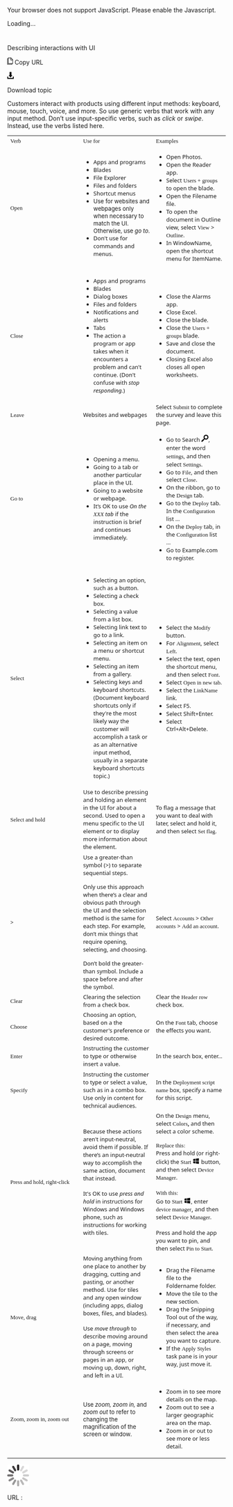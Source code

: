 Your browser does not support JavaScript. Please enable the Javascript.

Loading...

# 

Describing interactions with UI

![Copy URL](describing-interactions-with-ui_files/Copy.png)
Copy URL

![Download](describing-interactions-with-ui_files/Download.png)

Download topic

Customers
interact with products using different input methods: keyboard,
mouse, touch, voice, and more. So use generic verbs that work with any
input method. Don’t use input-specific verbs, such as *click* or *swipe*. Instead, use the verbs listed here.

<table>
<colgroup>
<col style="width: 33%" />
<col style="width: 33%" />
<col style="width: 33%" />
</colgroup>
<tbody>
<tr class="odd">
<td><span style="font-family:Segoe UI Semibold;font-size:small;">Verb</span></td>
<td><span style="font-family:Segoe UI Semibold;font-size:small;">Use for</span></td>
<td><span style="font-family:Segoe UI Semibold;font-size:small;">Examples</span></td>
</tr>
<tr class="even">
<td><span style="font-family:Segoe UI Semibold;font-size:small;">Open</span></td>
<td><ul>
<li><span style="font-family:Segoe UI;font-size:small;">Apps and programs</span></li>
<li><span style="font-family:Segoe UI;font-size:small;">Blades</span></li>
<li><span style="font-family:Segoe UI;font-size:small;">File Explorer</span></li>
<li><span style="font-family:Segoe UI;font-size:small;">Files and folders</span></li>
<li><span style="font-family:Segoe UI;font-size:small;">Shortcut menus</span></li>
<li><span style="font-size:small;">Use for websites and webpages only when necessary to match the UI. Otherwise, use </span><em><span style="font-size:small;">go to</span></em><span style="font-size:small;">.</span><br />
</li>
<li><span style="font-family:Segoe UI;font-size:small;">Don't use for commands and menus.</span></li>
</ul></td>
<td><ul>
<li><span style="font-family:Segoe UI;font-size:small;">Open Photos.</span></li>
<li><span style="font-family:Segoe UI;font-size:small;">Open the Reader app.</span></li>
<li><span style="font-family:Segoe UI;font-size:small;">Select </span><span style="font-family:Segoe UI Semibold;font-size:small;"></span><span style="font-family:&#39;Segoe UI Semibold&#39;;font-size:small;">Users + groups</span><span style="font-family:Segoe UI;font-size:small;"> <span style="font-family:Segoe UI;font-size:small;">to open the blade.</span></span></li>
<li><span style="font-family:Segoe UI;font-size:small;">Open the Filename file. </span></li>
<li><span style="font-family:Segoe UI;font-size:small;"><span style="font-family:Segoe UI;font-size:small;">To open the document in Outline view, select </span></span><span style="font-family:Segoe UI Semibold;font-size:small;">View</span> <span style="font-family:Segoe UI;font-size:small;"><span style="font-family:Segoe UI;font-size:small;">&gt; </span></span><span style="font-family:Segoe UI Semibold;font-size:small;"><span style="font-family:Segoe UI;font-size:small;"></span>Outline<span style="font-family:Segoe UI;font-size:small;"></span></span><span style="font-family:Segoe UI;font-size:small;"><span style="font-family:Segoe UI;font-size:small;">.</span></span></li>
<li><span style="font-family:Segoe UI;font-size:small;">In WindowName, open the shortcut menu for ItemName.</span></li>
</ul></td>
</tr>
<tr class="odd">
<td><span style="font-family:Segoe UI Semibold;font-size:small;">Close</span></td>
<td><ul>
<li><span style="font-family:Segoe UI;font-size:small;">Apps and programs</span></li>
<li><span style="font-family:Segoe UI;font-size:small;">Blades</span></li>
<li><span style="font-family:Segoe UI;font-size:small;">Dialog boxes</span></li>
<li><span style="font-family:Segoe UI;font-size:small;">Files and folders</span></li>
<li><span style="font-family:Segoe UI;font-size:small;">Notifications and alerts</span></li>
<li><span style="font-family:Segoe UI;font-size:small;">Tabs</span></li>
<li><span style="font-family:&#39;Segoe UI&#39;;font-size:small;">The action a program or app takes when it encounters a problem and can't continue. (Don't confuse with </span><em><span style="font-family:&#39;Segoe UI&#39;;font-size:small;">stop responding.</span></em><span style="font-size:small;font-family:&#39;Segoe UI&#39;;">)</span><br />
</li>
</ul></td>
<td><ul>
<li><span style="font-family:Segoe UI;font-size:small;">Close the Alarms app.</span></li>
<li><span style="font-family:Segoe UI;font-size:small;">Close Excel.</span></li>
<li><span style="font-family:Segoe UI;font-size:small;">Close the blade.</span></li>
<li><span style="font-family:Segoe UI;font-size:small;"><span style="font-family:Segoe UI;font-size:small;">Close the </span><span style="font-family:Segoe UI Semibold;font-size:small;">Users + groups</span><span style="font-family:Segoe UI;font-size:small;"> blade.</span></span></li>
<li><span style="font-family:Segoe UI;font-size:small;">Save and close the document.</span></li>
<li><span style="font-family:Segoe UI;font-size:small;">Closing Excel also closes all open worksheets.</span></li>
</ul>
<p></p></td>
</tr>
<tr class="even">
<td><span style="font-family:Segoe UI Semibold;font-size:small;">Leave</span></td>
<td><span style="font-family:Segoe UI;font-size:small;">Websites and webpages</span></td>
<td><span style="font-family:Segoe UI;font-size:small;">Select </span><span style="font-family:Segoe UI Semibold;font-size:small;">Submit </span><span style="font-family:Segoe UI;font-size:small;">to complete the survey and leave this page.</span></td>
</tr>
<tr class="odd">
<td><span style="font-family:Segoe UI Semibold;font-size:small;">Go to</span><br />
</td>
<td><ul>
<li><span style="font-family:Segoe UI;font-size:small;">Opening a menu.</span></li>
<li><span style="font-family:Segoe UI;font-size:small;">Going to a tab or another particular place in the UI.</span></li>
<li><span style="font-family:Segoe UI;font-size:small;">Going to a website or webpage.</span></li>
<li><span style="font-size:small;"><span style="font-family:Segoe UI;font-size:small;">It’s OK to use </span></span><em><span style="font-family:Segoe UI;font-size:small;">On the </span><span style="font-family:Segoe UI Semibold;font-size:small;">XXX</span><span style="font-family:Segoe UI;font-size:small;"> tab </span></em><span style="font-family:Segoe UI;font-size:small;">if the instruction is brief and continues immediately.</span><br />
</li>
</ul></td>
<td><ul>
<li><span style="font-family:Segoe UI;"><span style="font-family:Segoe UI;font-size:small;"><span style="font-size:small;"><span style="font-family:Segoe UI;">Go to Search <img src="describing-interactions-with-ui_files/721771267.png" />, enter the word </span></span></span><span style="font-family:Segoe UI Semibold;font-size:small;"><span style="font-size:small;"><span style="font-family:Segoe UI;"></span></span>settings<span style="font-family:Segoe UI;font-size:small;"></span></span><span style="font-family:Segoe UI;font-size:small;"><span style="font-family:Segoe UI;font-size:small;">, and then select </span></span><span style="font-family:Segoe UI Semibold;font-size:small;"><span style="font-family:Segoe UI;font-size:small;"></span>Settings<span style="font-family:Segoe UI;font-size:small;"></span></span><span style="font-family:Segoe UI;font-size:small;"><span style="font-family:Segoe UI;font-size:small;">. </span></span></span></li>
<li><span style="line-height:107%;font-family:Segoe UI;font-size:small;"><span style="font-family:Segoe UI;font-size:small;">Go to </span></span><span style="line-height:107%;font-family:Segoe UI Semibold;font-size:small;">File</span><span style="line-height:107%;font-family:Segoe UI;font-size:small;"><span style="font-family:Segoe UI;font-size:small;">, and then select </span></span><span style="line-height:107%;font-family:Segoe UI Semibold;font-size:small;">Close</span><span style="line-height:107%;font-family:Segoe UI;font-size:small;"><span style="font-family:Segoe UI;font-size:small;">.</span></span><span style="font-family:Segoe UI;font-size:small;"><span style="font-family:Segoe UI;font-size:small;"></span></span></li>
<li><span style="font-family:Segoe UI;font-size:small;"><span style="font-family:Segoe UI;font-size:small;">On the ribbon, go to the </span></span><span style="font-family:Segoe UI Semibold;font-size:small;"><span style="font-family:Segoe UI;font-size:small;"></span>Design </span><span style="font-family:Segoe UI;font-size:small;"><span style="font-family:Segoe UI;font-size:small;">tab. </span></span></li>
<li><span style="font-family:Segoe UI;font-size:small;"><span style="font-family:Segoe UI;font-size:small;">Go to the </span></span><span style="font-family:Segoe UI Semibold;font-size:small;"><span style="font-family:Segoe UI;font-size:small;"></span>Deploy<span style="font-family:Segoe UI;font-size:small;"> </span></span><span style="font-family:Segoe UI;font-size:small;"><span style="font-family:Segoe UI;font-size:small;">tab. In the </span></span><span style="font-family:Segoe UI Semibold;font-size:small;"><span style="font-family:Segoe UI;font-size:small;"></span>Configuration</span><span style="font-family:Segoe UI;font-size:small;"> <span style="font-family:Segoe UI;font-size:small;">list … </span></span></li>
<li><span style="font-family:Segoe UI;font-size:small;"><span style="font-family:Segoe UI;font-size:small;">On the </span></span><span style="font-family:Segoe UI Semibold;font-size:small;"><span style="font-family:Segoe UI;font-size:small;"></span>Deploy </span><span style="font-family:Segoe UI;font-size:small;"><span style="font-family:Segoe UI;font-size:small;">tab, in the </span></span><span style="font-family:Segoe UI Semibold;font-size:small;"><span style="font-family:Segoe UI;font-size:small;"></span>Configuration </span><span style="font-family:Segoe UI;font-size:small;"><span style="font-family:Segoe UI;font-size:small;">list … </span></span></li>
<li><span style="font-family:Segoe UI;font-size:small;">Go to Example.com to register.</span></li>
</ul></td>
</tr>
<tr class="even">
<td><span style="font-family:Segoe UI Semibold;font-size:small;">Select</span><br />
</td>
<td><ul>
<li><span style="font-family:Segoe UI;font-size:small;">Selecting an option, such as a button.</span></li>
<li><span style="font-family:Segoe UI;font-size:small;">Selecting a check box.</span></li>
<li><span style="font-family:Segoe UI;font-size:small;">Selecting a value from a list box.</span></li>
<li><span style="font-family:Segoe UI;font-size:small;">Selecting link text to go to a link.</span></li>
<li><span style="font-family:Segoe UI;font-size:small;">Selecting an item on a menu or shortcut menu.</span></li>
<li><span style="font-family:Segoe UI;font-size:small;">Selecting an item from a gallery.</span></li>
<li><span style="font-family:Segoe UI;font-size:small;">Selecting keys and keyboard shortcuts. (Document keyboard shortcuts only if they're the most likely way the customer will accomplish a task or as an alternative input method, usually in a separate keyboard shortcuts topic.)</span></li>
</ul></td>
<td><ul>
<li><span style="font-family:Segoe UI;font-size:small;"><span style="font-family:Segoe UI;font-size:small;">Select the </span></span><span style="font-family:Segoe UI Semibold;font-size:small;"><span style="font-family:Segoe UI;font-size:small;"></span>Modify </span><span style="font-family:Segoe UI;font-size:small;"><span style="font-family:Segoe UI;font-size:small;">button.</span></span></li>
<li><span style="font-family:Segoe UI;font-size:small;">For </span><span style="font-family:Segoe UI Semibold;font-size:small;">Alignment</span><span style="font-family:Segoe UI;font-size:small;">, select </span><span style="font-family:Segoe UI Semibold;font-size:small;">Left</span><span style="font-family:Segoe UI;font-size:small;">.</span><span style="font-family:Segoe UI;font-size:small;"><span style="font-family:Segoe UI;font-size:small;"> </span></span></li>
<li><span style="font-family:Segoe UI;font-size:small;"><span style="font-family:Segoe UI;font-size:small;">Select the text, open the shortcut menu, and then select </span></span><span style="font-family:Segoe UI Semibold;font-size:small;"><span style="font-family:Segoe UI;font-size:small;"></span>Font<span style="font-family:Segoe UI;font-size:small;"></span></span><span style="font-family:Segoe UI;font-size:small;"><span style="font-family:Segoe UI;font-size:small;">.</span></span></li>
<li><span style="font-family:Segoe UI;font-size:small;"><span style="font-family:Segoe UI;font-size:small;">Select </span></span><span style="font-family:Segoe UI Semibold;font-size:small;"><span style="font-family:Segoe UI Semibold;">Open in new tab</span><strong></strong></span><span style="font-family:Segoe UI;font-size:small;">.</span></li>
<li><span style="font-family:Segoe UI;font-size:small;"><span style="font-family:Segoe UI;font-size:small;">Select the </span></span><span style="font-family:Segoe UI Semibold;font-size:small;"><span style="font-family:Segoe UI;font-size:small;"></span>LinkName</span><span style="font-family:Segoe UI;font-size:small;"> <span style="font-family:Segoe UI;font-size:small;">link.</span></span></li>
<li><span style="font-family:Segoe UI;font-size:small;">Select F5.</span></li>
<li><span style="font-family:Segoe UI;font-size:small;">Select Shift+Enter.</span></li>
<li><span style="line-height:107%;font-family:Segoe UI;font-size:small;">Select Ctrl+Alt+Delete.</span></li>
</ul></td>
</tr>
<tr class="odd">
<td><span style="font-family:Segoe UI Semibold;font-size:small;">Select and hold</span></td>
<td><span style="font-family:Segoe UI;font-size:small;">Use to describe pressing and holding an element in the UI for about a second. Used to open a menu specific to the UI element or to display more information about the element.</span></td>
<td><span style="font-family:Segoe UI;font-size:small;">To flag a message that you want to deal with later, select and hold it, and then select </span><span style="font-family:Segoe UI Semibold;font-size:small;">Set flag</span><span style="font-family:Segoe UI;font-size:small;">.</span></td>
</tr>
<tr class="even">
<td><span style="font-family:Segoe UI Semibold;font-size:small;"><strong>&gt;</strong></span></td>
<td><span style="font-family:Segoe UI;font-size:small;">Use a greater-than symbol (&gt;) to separate sequential steps.</span><br />

<p></p>
<span style="font-family:Segoe UI;font-size:small;">Only use this approach when there’s a clear and obvious path through the UI and the selection method is the same for each step. For example, don’t mix things that require opening, selecting, and choosing.</span><br />

<p></p>
<span style="font-family:Segoe UI;font-size:small;">Don’t bold the greater-than symbol. Include a space before and after the symbol.</span></td>
<td><div>
<span style="font-family:Segoe UI;font-size:small;">Select </span><span style="font-family:Segoe UI Semibold;font-size:small;">Accounts </span><span style="font-family:Segoe UI;font-size:small;">&gt; </span><span style="font-family:Segoe UI Semibold;font-size:small;">Other accounts</span> <strong></strong> <span style="font-family:Segoe UI;font-size:small;">&gt; </span><span style="font-family:Segoe UI Semibold;font-size:small;">Add an account</span><span style="font-family:Segoe UI;font-size:small;">.</span>
</div></td>
</tr>
<tr class="odd">
<td><div>
<span style="font-family:Segoe UI Semibold;font-size:small;">Clear</span>
</div></td>
<td><div>
<span style="font-family:Segoe UI;font-size:small;">Clearing the selection from a check box.</span>
</div></td>
<td><div>
<span style="font-family:Segoe UI;font-size:small;">Clear the </span><span style="font-family:Segoe UI Semibold;font-size:small;">Header row</span> <strong></strong> <span style="font-family:Segoe UI;font-size:small;">check box.</span>
</div></td>
</tr>
<tr class="even">
<td><div>
<span style="font-family:Segoe UI Semibold;font-size:small;">Choose</span>
</div></td>
<td><div>
<span style="font-family:Segoe UI;font-size:small;">Choosing an option, based on a the customer's preference or desired outcome.</span>
</div></td>
<td><span style="font-family:Segoe UI;font-size:small;"></span><span style="font-family:Segoe UI;font-size:small;"><span style="font-family:Segoe UI;font-size:small;">On the </span></span><span style="font-family:Segoe UI Semibold;font-size:small;">Font </span><span style="font-family:Segoe UI;font-size:small;"><span style="font-family:Segoe UI;font-size:small;">tab, choose the effects you want.</span></span><span style="font-family:Segoe UI;font-size:small;"></span></td>
</tr>
<tr class="odd">
<td><div>
<span style="font-family:Segoe UI Semibold;font-size:small;">Enter</span>
</div></td>
<td><div>
<span style="font-family:Segoe UI;font-size:small;">Instructing the customer to type or otherwise insert a value.</span>
</div></td>
<td><div>
<span style="font-family:Segoe UI;font-size:small;">In the search box, enter…</span>
</div></td>
</tr>
<tr class="even">
<td><div>
<span style="font-family:Segoe UI Semibold;font-size:small;">Specify</span>
</div></td>
<td><div>
<span style="font-family:Segoe UI;font-size:small;">Instructing the customer to type or select a value, such as in a combo box. Use only in content for technical audiences. </span>
</div></td>
<td><div>
<span style="font-family:Segoe UI;font-size:small;">In the </span><span style="font-family:Segoe UI Semibold;font-size:small;">Deployment script name</span><span style="font-family:Segoe UI;font-size:small;"> box, specify a name for this script.</span>
</div></td>
</tr>
<tr class="odd">
<td><div>
<span style="font-family:Segoe UI Semibold;font-size:small;">Press and hold, right-click</span>
</div></td>
<td><div>
<span style="font-size:small;"><span style="font-family:Segoe UI;">Because these actions aren't input-neutral, avoid them if possible. If there’s an input-neutral way to accomplish the same action, document that instead.</span></span><br />
<br />
<span style="font-size:small;"><span style="font-family:Segoe UI;">It's OK to use <em>press and hold</em> in instructions for Windows and Windows phone, such as instructions for working with tiles. </span></span>
</div></td>
<td><div>
<span style="font-family:Segoe UI;font-size:small;"><span style="font-family:Segoe UI;font-size:small;">On the </span></span><span style="font-family:Segoe UI Semibold;font-size:small;"><span style="font-family:Segoe UI;font-size:small;"></span>Design</span> <span style="font-family:Segoe UI;font-size:small;"><span style="font-family:Segoe UI;font-size:small;">menu, select </span></span><span style="font-family:Segoe UI Semibold;font-size:small;"><span style="font-family:Segoe UI;font-size:small;"></span>Colors</span><span style="font-family:Segoe UI;font-size:small;"><strong>,</strong> <span style="font-family:Segoe UI;font-size:small;">and then select a color scheme.</span></span><br />

<p></p>
</div>
<div>
<span style="font-family:Segoe UI Semibold;font-size:small;">Replace this:</span> <strong></strong> <span style="font-size:small;"><br />
<span style="font-family:Segoe UI;font-size:small;">Press and hold (or right-click) the </span><span style="font-family:Segoe UI Semibold;font-size:small;">Start</span> </span><span style="font-size:small;"><span style="font-family:Segoe UI;"><img src="describing-interactions-with-ui_files/967781121.png" /> button, and then select </span></span><span style="font-family:Segoe UI Semibold;font-size:small;">Device Manager</span><span style="font-family:Segoe UI;font-size:small;">.</span><br />
<br />

</div>
<div>
<span style="font-family:Segoe UI Semibold;font-size:small;">With this:</span> <span style="font-size:small;"><br />
<span style="font-family:Segoe UI;font-size:small;">Go to </span><span style="font-family:Segoe UI Semibold;font-size:small;">Start</span> </span><span style="font-size:small;"><span style="font-family:Segoe UI;"><img src="describing-interactions-with-ui_files/1231005595.png" />, enter</span></span> <span style="font-family:Segoe UI Semibold;font-size:small;">device manager</span>, <span style="font-family:Segoe UI;font-size:small;">and then select </span><span style="font-family:Segoe UI Semibold;font-size:small;">Device Manager</span><span style="font-family:Segoe UI;font-size:small;">.</span><br />
<span style="font-family:Segoe UI;font-size:small;"><br />
Press and hold the app you want to pin, and then select </span><span style="font-family:Segoe UI Semibold;font-size:small;">Pin to Start</span><span style="font-family:Segoe UI;font-size:small;">. </span>
</div></td>
</tr>
<tr class="even">
<td><div>
<span style="font-family:Segoe UI Semibold;font-size:small;">Move, drag</span>
</div></td>
<td><div>
<span style="font-family:Segoe UI;font-size:small;">Moving anything from one place to another by dragging, cutting and pasting, or another method. Use for tiles and any open window (including apps, dialog boxes, files, and blades).<br />
</span><br />
<span style="font-family:Segoe UI;font-size:small;">Use <em>move through</em> to describe moving around on a page, moving through screens or pages in an app, or moving up, down, right, and left in a UI. </span>
</div></td>
<td><ul>
<li><span style="font-family:Segoe UI;font-size:small;">Drag the Filename file to the Foldername folder. </span></li>
<li><span style="font-family:Segoe UI;font-size:small;">Move the tile to the new section. </span></li>
<li><span style="font-family:Segoe UI;font-size:small;">Drag the Snipping Tool out of the way, if necessary, and then select the area you want to capture. </span></li>
<li><span style="font-family:Segoe UI;font-size:small;"><span style="font-family:Segoe UI;font-size:small;">If the </span></span><span style="font-family:Segoe UI Semibold;font-size:small;">Apply Styles </span><span style="font-family:Segoe UI;font-size:small;"><span style="font-family:Segoe UI;font-size:small;">task pane is in your way, just move it.</span></span></li>
</ul></td>
</tr>
<tr class="odd">
<td><span style="font-family:Segoe UI Semibold;font-size:small;">Zoom, zoom in, zoom out</span></td>
<td><span style="font-size:small;">Use <em>zoom, zoom in,</em> and <em>zoom out</em> to refer to changing the magnification of the screen or window. </span></td>
<td><ul>
<li><span style="font-family:Segoe UI;font-size:small;">Zoom in to see more details on the map.</span></li>
<li><span style="font-family:Segoe UI;font-size:small;">Zoom out to see a larger geographic area on the map.</span></li>
<li><span style="font-family:Segoe UI;font-size:small;">Zoom in or out to see more or less detail. </span></li>
</ul></td>
</tr>
</tbody>
</table>

![In progress](describing-interactions-with-ui_files/activity-large.gif)

URL :
